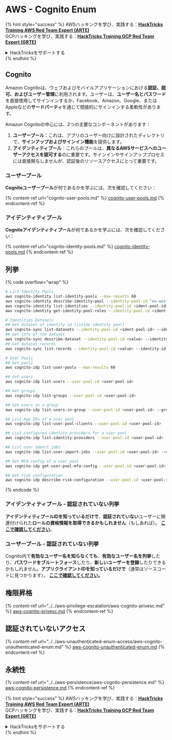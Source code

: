 # AWS - Cognito Enum

{% hint style="success" %}
AWSハッキングを学び、実践する：<img src="../../../../.gitbook/assets/image (1).png" alt="" data-size="line">[**HackTricks Training AWS Red Team Expert (ARTE)**](https://training.hacktricks.xyz/courses/arte)<img src="../../../../.gitbook/assets/image (1).png" alt="" data-size="line">\
GCPハッキングを学び、実践する：<img src="../../../../.gitbook/assets/image (2).png" alt="" data-size="line">[**HackTricks Training GCP Red Team Expert (GRTE)**<img src="../../../../.gitbook/assets/image (2).png" alt="" data-size="line">](https://training.hacktricks.xyz/courses/grte)

<details>

<summary>HackTricksをサポートする</summary>

* [**サブスクリプションプラン**](https://github.com/sponsors/carlospolop)を確認してください！
* **💬 [**Discordグループ**](https://discord.gg/hRep4RUj7f)または[**Telegramグループ**](https://t.me/peass)に参加するか、**Twitter** 🐦 [**@hacktricks\_live**](https://twitter.com/hacktricks\_live)**をフォローしてください。**
* **ハッキングのトリックを共有するには、[**HackTricks**](https://github.com/carlospolop/hacktricks)および[**HackTricks Cloud**](https://github.com/carlospolop/hacktricks-cloud)のGitHubリポジトリにPRを提出してください。**

</details>
{% endhint %}

## Cognito

Amazon Cognitoは、ウェブおよびモバイルアプリケーションにおける**認証、認可、およびユーザー管理**に利用されます。ユーザーは、**ユーザー名とパスワード**を直接使用してサインインするか、Facebook、Amazon、Google、またはAppleなどの**サードパーティ**を通じて間接的にサインインする柔軟性があります。

Amazon Cognitoの中心には、2つの主要なコンポーネントがあります：

1. **ユーザープール**：これは、アプリのユーザー向けに設計されたディレクトリで、**サインアップおよびサインイン機能**を提供します。
2. **アイデンティティプール**：これらのプールは、**異なるAWSサービスへのユーザーアクセスを認可する**のに重要です。サインインやサインアッププロセスには直接関与しませんが、認証後のリソースアクセスにとって重要です。

### **ユーザープール**

**Cognitoユーザープール**が何であるかを学ぶには、次を確認してください：

{% content-ref url="cognito-user-pools.md" %}
[cognito-user-pools.md](cognito-user-pools.md)
{% endcontent-ref %}

### **アイデンティティプール**

**Cognitoアイデンティティプール**が何であるかを学ぶには、次を確認してください：

{% content-ref url="cognito-identity-pools.md" %}
[cognito-identity-pools.md](cognito-identity-pools.md)
{% endcontent-ref %}

## 列挙

{% code overflow="wrap" %}
```bash
# List Identity Pools
aws cognito-identity list-identity-pools --max-results 60
aws cognito-identity describe-identity-pool --identity-pool-id "eu-west-2:38b294756-2578-8246-9074-5367fc9f5367"
aws cognito-identity list-identities --identity-pool-id <ident-pool-id> --max-results 60
aws cognito-identity get-identity-pool-roles --identity-pool-id <ident-pool-id>

# Identities Datasets
## Get dataset of identity id (inside identity pool)
aws cognito-sync list-datasets --identity-pool-id <ident-pool-id> --identity-id <ident-id>
## Get info of the dataset
aws cognito-sync describe-dataset --identity-pool-id <value> --identity-id <value> --dataset-name <value>
## Get dataset records
aws cognito-sync list-records --identity-pool-id <value> --identity-id <value> --dataset-name <value>

# User Pools
## Get pools
aws cognito-idp list-user-pools --max-results 60

## Get users
aws cognito-idp list-users --user-pool-id <user-pool-id>

## Get groups
aws cognito-idp list-groups --user-pool-id <user-pool-id>

## Get users in a group
aws cognito-idp list-users-in-group --user-pool-id <user-pool-id> --group-name <group-name>

## List App IDs of a user pool
aws cognito-idp list-user-pool-clients --user-pool-id <user-pool-id>

## List configured identity providers for a user pool
aws cognito-idp list-identity-providers --user-pool-id <user-pool-id>

## List user import jobs
aws cognito-idp list-user-import-jobs --user-pool-id <user-pool-id> --max-results 60

## Get MFA config of a user pool
aws cognito-idp get-user-pool-mfa-config --user-pool-id <user-pool-id>

## Get risk configuration
aws cognito-idp describe-risk-configuration --user-pool-id <user-pool-id>
```
{% endcode %}

### アイデンティティプール - 認証されていない列挙

**アイデンティティプールIDを知っているだけで**、**認証されていない**ユーザーに関連付けられた**ロールの資格情報を取得できるかもしれません**（もしあれば）。 [**ここで確認してください**](cognito-identity-pools.md#accessing-iam-roles)。

### ユーザープール - 認証されていない列挙

Cognito内で**有効なユーザー名を知らなくても**、**有効なユーザー名を列挙**したり、**パスワードをブルートフォース**したり、**新しいユーザーを登録**したりできるかもしれません。**アプリクライアントIDを知っているだけで**（通常はソースコードに見つかります）。 [**ここで確認してください**](cognito-user-pools.md#registration)**。**

## 権限昇格

{% content-ref url="../../aws-privilege-escalation/aws-cognito-privesc.md" %}
[aws-cognito-privesc.md](../../aws-privilege-escalation/aws-cognito-privesc.md)
{% endcontent-ref %}

## 認証されていないアクセス

{% content-ref url="../../aws-unauthenticated-enum-access/aws-cognito-unauthenticated-enum.md" %}
[aws-cognito-unauthenticated-enum.md](../../aws-unauthenticated-enum-access/aws-cognito-unauthenticated-enum.md)
{% endcontent-ref %}

## 永続性

{% content-ref url="../../aws-persistence/aws-cognito-persistence.md" %}
[aws-cognito-persistence.md](../../aws-persistence/aws-cognito-persistence.md)
{% endcontent-ref %}

{% hint style="success" %}
AWSハッキングを学び、実践する：<img src="../../../../.gitbook/assets/image (1).png" alt="" data-size="line">[**HackTricks Training AWS Red Team Expert (ARTE)**](https://training.hacktricks.xyz/courses/arte)<img src="../../../../.gitbook/assets/image (1).png" alt="" data-size="line">\
GCPハッキングを学び、実践する：<img src="../../../../.gitbook/assets/image (2).png" alt="" data-size="line">[**HackTricks Training GCP Red Team Expert (GRTE)**<img src="../../../../.gitbook/assets/image (2).png" alt="" data-size="line">](https://training.hacktricks.xyz/courses/grte)

<details>

<summary>HackTricksをサポートする</summary>

* [**サブスクリプションプラン**](https://github.com/sponsors/carlospolop)を確認してください！
* **💬 [**Discordグループ**](https://discord.gg/hRep4RUj7f)または[**Telegramグループ**](https://t.me/peass)に参加するか、**Twitter** 🐦 [**@hacktricks\_live**](https://twitter.com/hacktricks\_live)**をフォローしてください。**
* **ハッキングのトリックを共有するには、[**HackTricks**](https://github.com/carlospolop/hacktricks)および[**HackTricks Cloud**](https://github.com/carlospolop/hacktricks-cloud)のGitHubリポジトリにPRを提出してください。**

</details>
{% endhint %}
